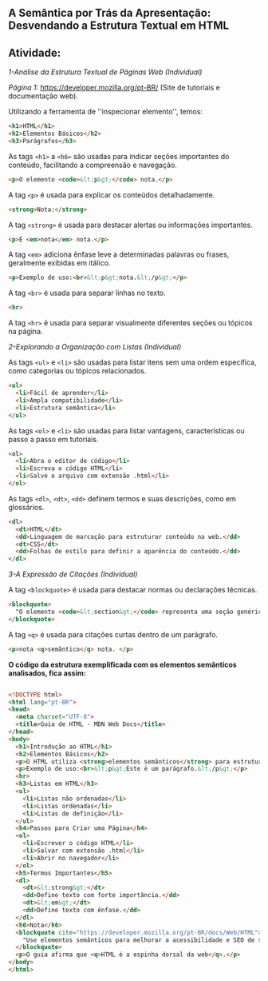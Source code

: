 ## A Semântica por Trás da Apresentação: Desvendando a Estrutura Textual em HTML

## Atividade: 

*1-Análise da Estrutura Textual de Páginas Web (Individual)*

*Página 1:* https://developer.mozilla.org/pt-BR/ (Site de tutoriais e documentação web).

Utilizando a ferramenta de ''inspecionar elemento'', temos:

```html
<h1>HTML</h1>
<h2>Elementos Básicos</h2>
<h3>Parágrafos</h3>
```
As tags `<h1>` a `<h6>` são usadas para indicar seções importantes do conteúdo, facilitando a compreensão e navegação.

```html
<p>O elemento <code>&lt;p&gt;</code> nota.</p>
```
A tag `<p>`  é usada para explicar os conteúdos detalhadamente.

```html
<strong>Nota:</strong> 
```
A tag `<strong>` é usada para destacar alertas ou informações importantes.

````html
<p>É <em>nota</em> nota.</p>
````
A tag `<em>`  adiciona ênfase leve a determinadas palavras ou frases, geralmente exibidas em itálico.

```html
<p>Exemplo de uso:<br>&lt;p&gt;nota.&lt;/p&gt;</p>
```
A tag `<br>` é usada para separar linhas no texto.

```html
<hr>
```
A tag `<hr>` é usada para separar visualmente diferentes seções ou tópicos na página.

*2-Explorando a Organização com Listas (Individual)*

As tags `<ul>` e `<li>` são usadas para listar itens sem uma ordem específica, como categorias ou tópicos relacionados.

```html
<ul>
  <li>Fácil de aprender</li>
  <li>Ampla compatibilidade</li>
  <li>Estrutura semântica</li>
</ul>
```
As tags `<ol>` e `<li>` são usadas para listar vantagens, características ou passo a passo em tutoriais.

```html
<ol>
  <li>Abra o editor de código</li>
  <li>Escreva o código HTML</li>
  <li>Salve o arquivo com extensão .html</li>
</ol>
```
As tags `<dl>`, `<dt>`, `<dd>` definem termos e suas descrições, como em glossários.

```html
<dl>
  <dt>HTML</dt>
  <dd>Linguagem de marcação para estruturar conteúdo na web.</dd>
  <dt>CSS</dt>
  <dd>Folhas de estilo para definir a aparência do conteúdo.</dd>
</dl>
```

*3-A Expressão de Citações (Individual)*

A tag `<blockquote>` é usada para destacar normas ou declarações técnicas.

```html
<blockquote>
  "O elemento <code>&lt;section&gt;</code> representa uma seção genérica de conteúdo."
</blockquote>
```
A tag `<q>` é usada para citações curtas dentro de um parágrafo.

```html
<p>nota <q>semântico</q> nota. </p>
```
**O código da estrutura exemplificada com os elementos semânticos analisados, fica assim:**
````html

<!DOCTYPE html>
<html lang="pt-BR">
<head>
  <meta charset="UTF-8">
  <title>Guia de HTML - MDN Web Docs</title>
</head>
<body>
  <h1>Introdução ao HTML</h1>
  <h2>Elementos Básicos</h2>
  <p>O HTML utiliza <strong>elementos semânticos</strong> para estruturar o conteúdo de uma página web.</p>
  <p>Exemplo de uso:<br>&lt;p&gt;Este é um parágrafo.&lt;/p&gt;</p>
  <hr>
  <h3>Listas em HTML</h3>
  <ul>
    <li>Listas não ordenadas</li>
    <li>Listas ordenadas</li>
    <li>Listas de definição</li>
  </ul>
  <h4>Passos para Criar uma Página</h4>
  <ol>
    <li>Escrever o código HTML</li>
    <li>Salvar com extensão .html</li>
    <li>Abrir no navegador</li>
  </ol>
  <h5>Termos Importantes</h5>
  <dl>
    <dt>&lt;strong&gt;</dt>
    <dd>Define texto com forte importância.</dd>
    <dt>&lt;em&gt;</dt>
    <dd>Define texto com ênfase.</dd>
  </dl>
  <h6>Nota</h6>
  <blockquote cite="https://developer.mozilla.org/pt-BR/docs/Web/HTML">
    "Use elementos semânticos para melhorar a acessibilidade e SEO de suas páginas."
  </blockquote>
  <p>O guia afirma que <q>HTML é a espinha dorsal da web</q>.</p>
</body>
</html>
````
